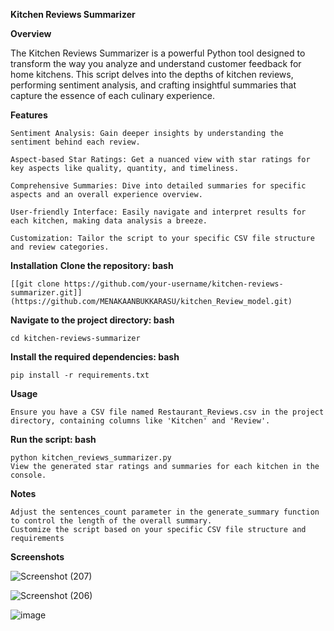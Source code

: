 **Kitchen Reviews Summarizer**

**Overview**


The Kitchen Reviews Summarizer is a powerful Python tool designed to transform the way you analyze and understand customer feedback for home kitchens. This script delves into the depths of kitchen reviews, performing sentiment analysis, and crafting insightful summaries that capture the essence of each culinary experience.

**Features**

    Sentiment Analysis: Gain deeper insights by understanding the sentiment behind each review.
    
    Aspect-based Star Ratings: Get a nuanced view with star ratings for key aspects like quality, quantity, and timeliness.
    
    Comprehensive Summaries: Dive into detailed summaries for specific aspects and an overall experience overview.
    
    User-friendly Interface: Easily navigate and interpret results for each kitchen, making data analysis a breeze.
    
    Customization: Tailor the script to your specific CSV file structure and review categories.


**Installation**
**Clone the repository:
bash**
   
    [[git clone https://github.com/your-username/kitchen-reviews-summarizer.git]](https://github.com/MENAKAANBUKKARASU/kitchen_Review_model.git)

    
**Navigate to the project directory:
bash**

    cd kitchen-reviews-summarizer

    
**Install the required dependencies:
bash**

    pip install -r requirements.txt

    
**Usage**
   
    Ensure you have a CSV file named Restaurant_Reviews.csv in the project directory, containing columns like 'Kitchen' and 'Review'.

    
**Run the script:
bash**
    
    python kitchen_reviews_summarizer.py
    View the generated star ratings and summaries for each kitchen in the console.

    
**Notes**
    
    Adjust the sentences_count parameter in the generate_summary function to control the length of the overall summary.
    Customize the script based on your specific CSV file structure and requirements

**Screenshots**

![Screenshot (207)](https://github.com/MENAKAANBUKKARASU/kitchen_Review_model/assets/113598770/68306fee-b716-450a-b9da-2ec288c6259b)

![Screenshot (206)](https://github.com/MENAKAANBUKKARASU/kitchen_Review_model/assets/113598770/aa837dcb-82d1-498e-a371-9179806dbf0c)

![image](https://github.com/MENAKAANBUKKARASU/kitchen_Review_model/assets/113598770/d27afe6b-24dc-4bb4-804e-6639de8226e5)

